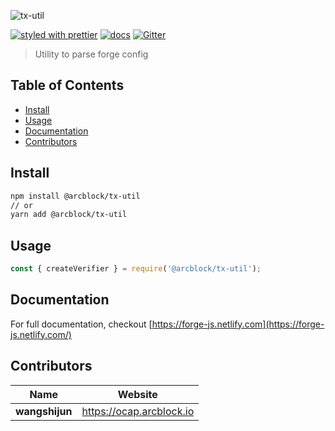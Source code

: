 ![tx-util](https://www.arcblock.io/.netlify/functions/badge/?text=tx-util)

[![styled with prettier](https://img.shields.io/badge/styled_with-prettier-ff69b4.svg)](https://github.com/prettier/prettier)
[![docs](https://img.shields.io/badge/powered%20by-arcblock-green.svg)](https://docs.arcblock.io)
[![Gitter](https://badges.gitter.im/ArcBlock/community.svg)](https://gitter.im/ArcBlock/community?utm_source=badge&utm_medium=badge&utm_campaign=pr-badge)

> Utility to parse forge config


## Table of Contents

* [Install](#install)
* [Usage](#usage)
* [Documentation](#documentation)
* [Contributors](#contributors)


## Install

```sh
npm install @arcblock/tx-util
// or
yarn add @arcblock/tx-util
```


## Usage

```js
const { createVerifier } = require('@arcblock/tx-util');
```


## Documentation

For full documentation, checkout [https://forge-js.netlify.com](https://forge-js.netlify.com/)


## Contributors

| Name           | Website                    |
| -------------- | -------------------------- |
| **wangshijun** | <https://ocap.arcblock.io> |
